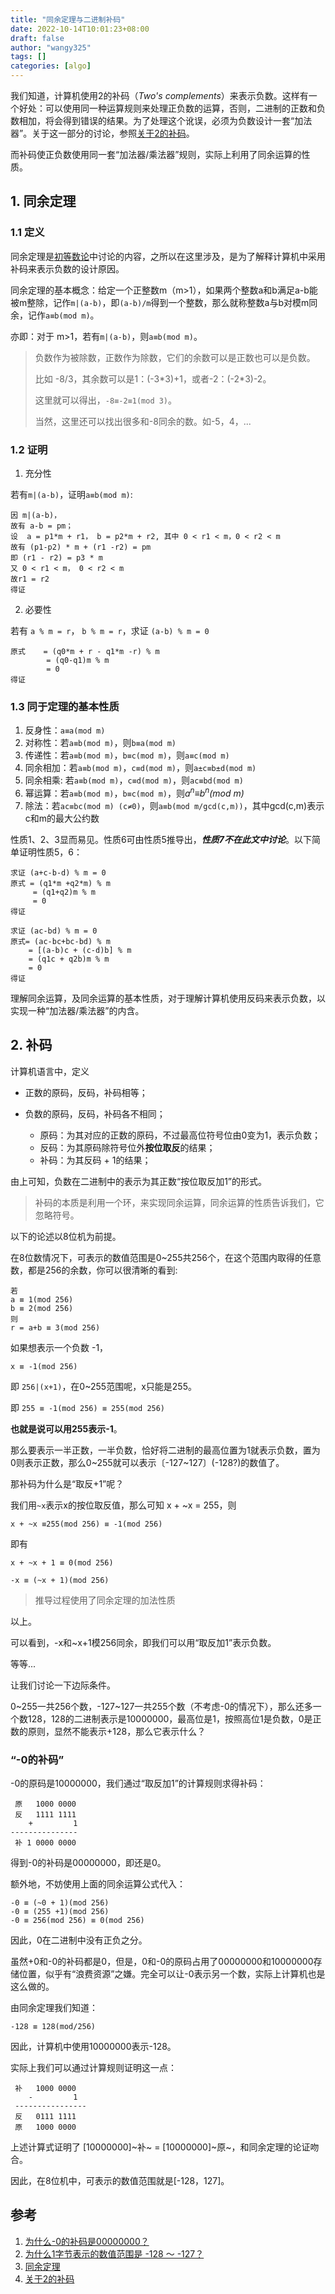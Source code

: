 ```yaml
---
title: "同余定理与二进制补码"
date: 2022-10-14T10:01:23+08:00
draft: false
author: "wangy325"
tags: []
categories: [algo]
---
```



我们知道，计算机使用2的补码（*Two's complements*）来表示负数。这样有一个好处：可以使用同一种运算规则来处理正负数的运算，否则，二进制的正数和负数相加，将会得到错误的结果。为了处理这个讹误，必须为负数设计一套“加法器”。关于这一部分的讨论，参照[关于2的补码](https://ruanyifeng.com/blog/2009/08/twos_complement.html)。

而补码使正负数使用同一套“加法器/乘法器”规则，实际上利用了同余运算的性质。

<!--more-->

## 1. 同余定理

### 1.1 定义

同余定理是[初等数论](https://zh.wikipedia.org/wiki/%E5%88%9D%E7%AD%89%E6%95%B8%E8%AB%96)中讨论的内容，之所以在这里涉及，是为了解释计算机中采用补码来表示负数的设计原因。

同余定理的基本概念：给定一个正整数m（m>1），如果两个整数a和b满足a-b能被m整除，记作`m|(a-b)`，即`(a-b)/m`得到一个整数，那么就称整数a与b对模m同余，记作`a≡b(mod m)`。

亦即：对于 m>1，若有`m|(a-b)`，则`a≡b(mod m)`。

> 负数作为被除数，正数作为除数，它们的余数可以是正数也可以是负数。
>
> 比如 -8/3，其余数可以是1：(-3\*3)+1，或者-2：(-2\*3)-2。
>
> 这里就可以得出，`-8≡-2≡1(mod 3)`。
>
> 当然，这里还可以找出很多和-8同余的数。如-5，4，...

### 1.2 证明

1) 充分性

若有`m|(a-b)`，证明`a≡b(mod m)`:

```
因 m|(a-b)，
故有 a-b = pm；
设  a = p1*m + r1， b = p2*m + r2, 其中 0 < r1 < m，0 < r2 < m
故有 (p1-p2) * m + (r1 -r2) = pm
即 (r1 - r2) = p3 * m
又 0 < r1 < m， 0 < r2 < m
故r1 = r2
得证
```

2) 必要性

若有 `a % m = r`， `b % m = r`，求证 `(a-b) % m = 0`

```
原式    = (q0*m + r - q1*m -r) % m 
        = (q0-q1)m % m
        = 0
得证
```


### 1.3 同于定理的基本性质

1. 反身性：`a≡a(mod m)`
2. 对称性：若`a≡b(mod m)`，则`b≡a(mod m)`
3. 传递性：若`a≡b(mod m)`，`b≡c(mod m)`，则`a≡c(mod m)`
4. 同余相加：若`a≡b(mod m)`，`c≡d(mod m)`，则`a±c≡b±d(mod m)`
5. 同余相乘: 若`a≡b(mod m)`，`c≡d(mod m)`，则`ac≡bd(mod m)`
6. 幂运算：若`a≡b(mod m)`，`b≡c(mod m)`，则*a<sup>n</sup>≡b<sup>n</sup>(mod m)*
7. 除法：若`ac≡bc(mod m) (c≠0)`，则`a≡b(mod m/gcd(c,m))`，其中gcd(c,m)表示c和m的最大公约数


性质1、2、3显而易见。性质6可由性质5推导出，***性质7不在此文中讨论***。以下简单证明性质5，6：

```
求证 (a+c-b-d) % m = 0
原式 = (q1*m +q2*m) % m
     = (q1+q2)m % m
     = 0
得证

求证 (ac-bd) % m = 0
原式= (ac-bc+bc-bd) % m
    = [(a-b)c + (c-d)b] % m
    = (q1c + q2b)m % m
    = 0
得证
```

理解同余运算，及同余运算的基本性质，对于理解计算机使用反码来表示负数，以实现一种“加法器/乘法器”的内含。

## 2. 补码

计算机语言中，定义

- 正数的原码，反码，补码相等；
- 负数的原码，反码，补码各不相同；

    - 原码：为其对应的正数的原码，不过最高位符号位由0变为1，表示负数；
    - 反码：为其原码除符号位外**按位取反**的结果；
    - 补码：为其反码 + 1的结果；

由上可知，负数在二进制中的表示为其正数“按位取反加1”的形式。

> 补码的本质是利用一个环，来实现同余运算，同余运算的性质告诉我们，它忽略符号。

以下的论述以8位机为前提。

在8位数情况下，可表示的数值范围是0~255共256个，在这个范围内取得的任意数，都是256的余数，你可以很清晰的看到:

```
若
a ≡ 1(mod 256)
b ≡ 2(mod 256)
则
r = a+b ≡ 3(mod 256)
```

如果想表示一个负数 -1，

`x ≡ -1(mod 256)`

即 `256|(x+1)`，在0~255范围呢，x只能是255。

即 `255 ≡ -1(mod 256) ≡ 255(mod 256)`

**也就是说可以用255表示-1**。

那么要表示一半正数，一半负数，恰好将二进制的最高位置为1就表示负数，置为0则表示正数，那么0~255就可以表示〔-127~127〕(-128?)的数值了。

那补码为什么是“取反+1”呢？

我们用`~x`表示x的按位取反值，那么可知 x + ~x = 255，则

`x + ~x ≡255(mod 256) ≡ -1(mod 256)`

即有 

`x + ~x + 1 ≡ 0(mod 256)`

`-x ≡ (~x + 1)(mod 256)`

> 推导过程使用了同余定理的加法性质

以上。

可以看到，-x和~x+1模256同余，即我们可以用“取反加1”表示负数。

等等...

让我们讨论一下边际条件。

0\~255一共256个数，-127\~127一共255个数（不考虑-0的情况下），那么还多一个数128，128的二进制表示是10000000，最高位是1，按照高位1是负数，0是正数的原则，显然不能表示+128，那么它表示什么？

### “-0的补码”

-0的原码是10000000，我们通过“取反加1”的计算规则求得补码：

```
 原   1000 0000
 反   1111 1111
    +         1
---------------
 补 1 0000 0000
```
得到-0的补码是00000000，即还是0。

额外地，不妨使用上面的同余运算公式代入：

```
-0 ≡ (~0 + 1)(mod 256)
-0 ≡ (255 +1)(mod 256)
-0 ≡ 256(mod 256) ≡ 0(mod 256)
```

因此，0在二进制中没有正负之分。

虽然+0和-0的补码都是0，但是，0和-0的原码占用了00000000和10000000存储位置，似乎有“浪费资源”之嫌。完全可以让-0表示另一个数，实际上计算机也是这么做的。

由同余定理我们知道：

`-128 ≡ 128(mod/256)`

因此，计算机中使用10000000表示-128。

实际上我们可以通过计算规则证明这一点：

```
 补   1000 0000
    -         1
 ----------------
 反   0111 1111
 原   1000 0000
```

上述计算式证明了 [10000000]~补~ = [10000000]~原~，和同余定理的论证吻合。

因此，在8位机中，可表示的数值范围就是[-128，127]。


## 参考

1. [为什么-0的补码是00000000？](<https://www.zhihu.com/question/21511392>)
2. [为什么1字节表示的数值范围是 -128 ～ -127？](https://blog.csdn.net/weixin_50405727/article/details/118724675?spm=1001.2101.3001.6661.1&utm_medium=distribute.pc_relevant_t0.none-task-blog-2%7Edefault%7ECTRLIST%7ERate-1-118724675-blog-107467037.pc_relevant_aa_2&depth_1-utm_source=distribute.pc_relevant_t0.none-task-blog-2%7Edefault%7ECTRLIST%7ERate-1-118724675-blog-107467037.pc_relevant_aa_2&utm_relevant_index=1)
3. [同余定理](https://baike.baidu.com/item/%E5%90%8C%E4%BD%99%E5%AE%9A%E7%90%86/1212360)
4. [关于2的补码](https://ruanyifeng.com/blog/2009/08/twos_complement.html)